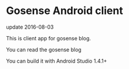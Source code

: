 # Gosense Android client

update 2016-08-03

This is client app for gosense blog.

You can read the gosense blog

You can build it with Android Studio 1.4.1+
